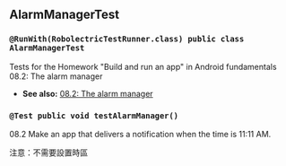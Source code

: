 AlarmManagerTest
---------------

### `@RunWith(RobolectricTestRunner.class) public class AlarmManagerTest`

 Tests for the Homework "Build and run an app" in Android fundamentals 08.2: The alarm manager

 * **See also:** <a href="https://codelabs.developers.google.com/codelabs/android-training-alarm-manager/index.html?index=..%2F..%2Fandroid-training#10">08.2: The alarm manager</a>

### `@Test public void testAlarmManager()`

08.2 Make an app that delivers a notification when the time is 11:11 AM.

注意：不需要設置時區
